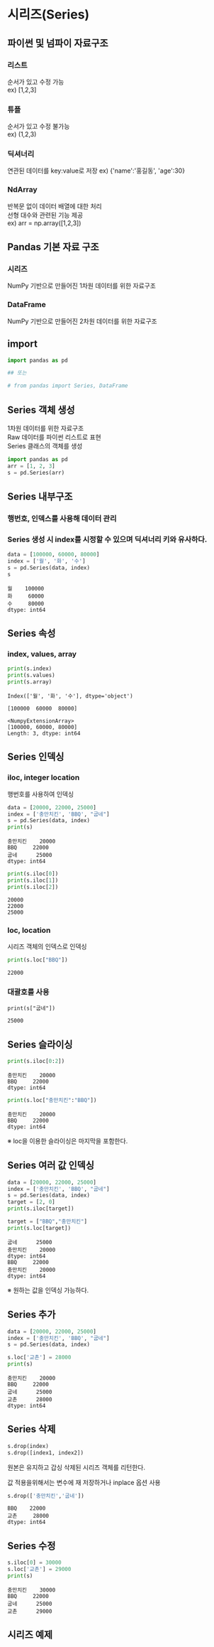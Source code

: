 # 시리즈(Series)

## 파이썬 및 넘파이 자료구조

### 리스트
순서가 있고 수정 가능   
ex) [1,2,3] 

### 튜플 
순서가 있고 수정 불가능   
ex) (1,2,3)

### 딕셔너리
연관된 데이터를 key:value로 저장
ex) {'name':'홍길동', 'age':30}

### NdArray
반복문 없이 데이터 배열에 대한 처리   
선형 대수와 관련된 기능 제공    
ex) arr = np.array([1,2,3])


## Pandas 기본 자료 구조

### 시리즈 
NumPy 기반으로 만들어진 1차원 데이터를 위한 자료구조 

### DataFrame 
NumPy 기반으로 만들어진 2차원 데이터를 위한 자료구조 


## import 

``` python
import pandas as pd

## 또는

# from pandas import Series, DataFrame
```

## Series 객체 생성

1차원 데이터를 위한 자료구조   
Raw 데이터를 파이썬 리스트로 표현  
Series 클래스의 객체를 생성  

``` python
import pandas as pd
arr = [1, 2, 3]
s = pd.Series(arr)
```


## Series 내부구조 

### 행번호, 인덱스를 사용해 데이터 관리

### Series 생성 시 index를 시정할 수 있으며 딕셔너리 키와 유사하다.

``` python
data = [100000, 60000, 80000]
index = ['월', '화', '수']
s = pd.Series(data, index)
s
```
```
월    100000
화     60000
수     80000
dtype: int64
```





## Series 속성

### index, values, array

``` python
print(s.index)
print(s.values)
print(s.array)
```

```
Index(['월', '화', '수'], dtype='object')

[100000  60000  80000]

<NumpyExtensionArray>
[100000, 60000, 80000]
Length: 3, dtype: int64
```



## Series 인덱싱

### iloc, integer location 
행번호를 사용하여 인덱싱 

``` python 
data = [20000, 22000, 25000]
index = ['충만치킨', 'BBQ', "굽네"]
s = pd.Series(data, index)
print(s)
```
```
충만치킨    20000
BBQ     22000
굽네      25000
dtype: int64
```

``` python
print(s.iloc[0])
print(s.iloc[1])
print(s.iloc[2])
```

```
20000
22000
25000
```

### loc, location
시리즈 객체의 인덱스로 인덱싱

``` python
print(s.loc["BBQ"])
```
```
22000
```


### 대괄호를 사용

```
print(s["굽네"])
```
```
25000
```


## Series 슬라이싱


``` python
print(s.iloc[0:2])
```
```
충만치킨    20000
BBQ     22000
dtype: int64
```

``` python
print(s.loc["충만치킨":"BBQ"])
```
```
충만치킨    20000
BBQ     22000
dtype: int64
```
※ loc을 이용한 슬라이싱은 마지막을 포함한다.




## Series 여러 값 인덱싱

``` python
data = [20000, 22000, 25000]
index = ['충만치킨', 'BBQ', "굽네"]
s = pd.Series(data, index)
target = [2, 0]
print(s.iloc[target])

target = ["BBQ","충만치킨"]
print(s.loc[target])
```
```
굽네      25000
충만치킨    20000
dtype: int64
BBQ     22000
충만치킨    20000
dtype: int64
```

※ 원하는 값을 인덱싱 가능하다.


## Series 추가

``` python
data = [20000, 22000, 25000]
index = ['충만치킨', 'BBQ', "굽네"]
s = pd.Series(data, index)

s.loc['교촌'] = 28000
print(s)
```

```
충만치킨    20000
BBQ     22000
굽네      25000
교촌      28000
dtype: int64
```


## Series 삭제

``` python
s.drop(index)
s.drop([index1, index2])
```

원본은 유지하고 갑싱 삭제된 시리즈 객체를 리턴한다.

값 적용을위해서는 변수에 재 저장하거나 inplace 옵션 사용 

``` python
s.drop(['충만치킨','굽네'])
```
```
BBQ    22000
교촌     28000
dtype: int64
```







## Series 수정

``` python
s.iloc[0] = 30000
s.loc['교촌'] = 29000
print(s)
```
```
충만치킨    30000
BBQ     22000
굽네      25000
교촌      29000
```




## 시리즈 예제 
